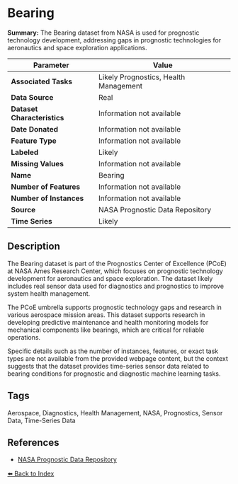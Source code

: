 # Bearing

**Summary:** The Bearing dataset from NASA is used for prognostic technology development, addressing gaps in prognostic technologies for aeronautics and space exploration applications.

| Parameter | Value |
| --- | --- |
| **Associated Tasks** | Likely Prognostics, Health Management |
| **Data Source** | Real |
| **Dataset Characteristics** | Information not available |
| **Date Donated** | Information not available |
| **Feature Type** | Information not available |
| **Labeled** | Likely |
| **Missing Values** | Information not available |
| **Name** | Bearing |
| **Number of Features** | Information not available |
| **Number of Instances** | Information not available |
| **Source** | NASA Prognostic Data Repository |
| **Time Series** | Likely |

## Description

The Bearing dataset is part of the Prognostics Center of Excellence (PCoE) at NASA Ames Research Center, which focuses on prognostic technology development for aeronautics and space exploration. The dataset likely includes real sensor data used for diagnostics and prognostics to improve system health management.

The PCoE umbrella supports prognostic technology gaps and research in various aerospace mission areas. This dataset supports research in developing predictive maintenance and health monitoring models for mechanical components like bearings, which are critical for reliable operations.

Specific details such as the number of instances, features, or exact task types are not available from the provided webpage content, but the context suggests that the dataset provides time-series sensor data related to bearing conditions for prognostic and diagnostic machine learning tasks.

## Tags

Aerospace, Diagnostics, Health Management, NASA, Prognostics, Sensor Data, Time-Series Data

## References

- [NASA Prognostic Data Repository](https://ti.arc.nasa.gov/tech/dash/groups/pcoe/prognostic-data-repository/)

[⬅️ Back to Index](../README.md)
